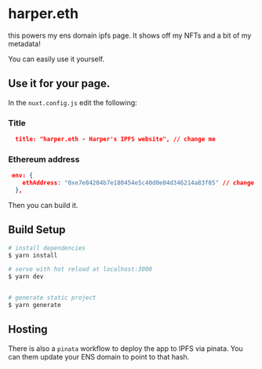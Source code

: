 # harper.eth

this powers my ens domain ipfs page. It shows off my NFTs and a bit of my metadata!

You can easily use it yourself. 


## Use it for your page.

In the `nuxt.config.js` edit the following: 


### Title
```json
  title: "harper.eth - Harper's IPFS website", // change me
```

### Ethereum address
```json
 env: {
    ethAddress: "0xe7e84204b7e180454e5c40d0e04d346214a83f85" // change me
  },
```

Then you can build it. 

## Build Setup

```bash
# install dependencies
$ yarn install

# serve with hot reload at localhost:3000
$ yarn dev


# generate static project
$ yarn generate
```

## Hosting

There is also a `pinata` workflow to deploy the app to IPFS via pinata. You can them update your ENS domain to point to that hash. 
